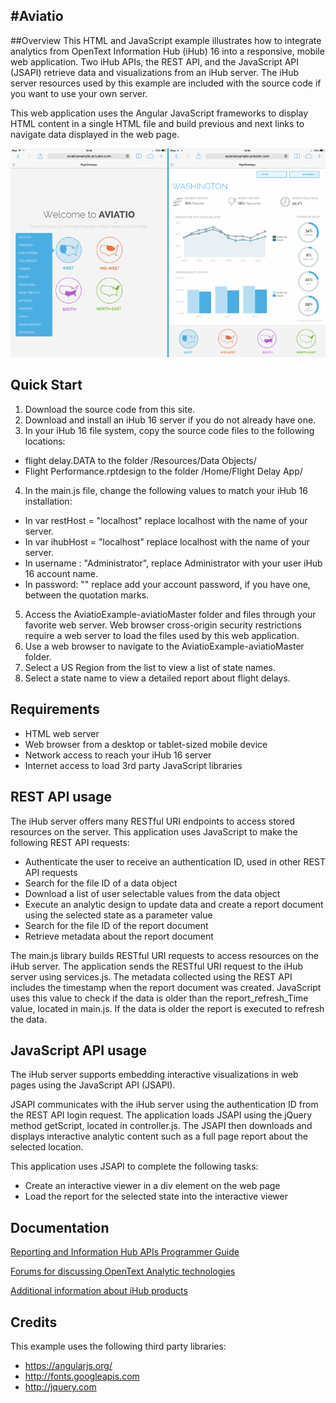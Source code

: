 #Aviatio
-------

##Overview
This HTML and JavaScript example illustrates how to integrate analytics from OpenText Information Hub (iHub) 16 into a responsive, mobile web application. Two iHub APIs, the REST API, and the JavaScript API (JSAPI) retrieve data and visualizations from an iHub server. The iHub server resources used by this example are included with the source code if you want to use your own server.

This web application uses the Angular JavaScript frameworks to display HTML content in a single HTML file and build previous and next links to navigate data displayed in the web page. 

![](/Screenshots/examples.png)

## Quick Start
1. Download the source code from this site.
2. Download and install an iHub 16 server if you do not already have one.
3. In your iHub 16 file system, copy the source code files to the following locations:
 * flight delay.DATA to the folder /Resources/Data Objects/
 * Flight Performance.rptdesign to the folder /Home/Flight Delay App/
4. In the main.js file, change the following values to match your iHub 16 installation:
 * In var restHost = "localhost" replace localhost with the name of your server.
 * In var ihubHost = "localhost" replace localhost with the name of your server.
 * In username : "Administrator", replace Administrator with your user iHub 16 account name.
 * In password: ""  replace add your account password, if you have one, between the quotation marks.
5. Access the AviatioExample-aviatioMaster folder and files through your favorite web server. Web browser cross-origin security restrictions require a web server to load the files used by this web application.
6. Use a web browser to navigate to the AviatioExample-aviatioMaster folder.
7. Select a US Region from the list to view a list of state names.
8. Select a state name to view a detailed report about flight delays.

## Requirements
* HTML web server
* Web browser from a desktop or tablet-sized mobile device
* Network access to reach your iHub 16 server 
* Internet access to load 3rd party JavaScript libraries

## REST API usage
The iHub server offers many RESTful URI endpoints to access stored resources on the server. This application uses JavaScript to make the following REST API requests:
* Authenticate the user to receive an authentication ID, used in other REST API requests
* Search for the file ID of a data object
* Download a list of user selectable values from the data object
* Execute an analytic design to update data and create a report document using the selected state as a parameter value 
* Search for the file ID of the report document 
* Retrieve metadata about the report document

The main.js library builds RESTful URI requests to access resources on the iHub server. The application sends the RESTful URI request to the iHub server using services.js. The metadata collected using the REST API includes the timestamp when the report document was created. JavaScript uses this value to check if the data is older than the report_refresh_Time value, located in main.js. If the data is older the report is executed to refresh the data.

## JavaScript API usage
The iHub server supports embedding interactive visualizations in web pages using the JavaScript API (JSAPI).

JSAPI communicates with the iHub server using the authentication ID from the REST API login request. The application loads JSAPI using the jQuery method getScript, located in controller.js. The JSAPI then downloads and displays interactive analytic content such as a full page report about the selected location. 

This application uses JSAPI to complete the following tasks:
* Create an interactive viewer in a div element on the web page
* Load the report for the selected state into the interactive viewer

## Documentation
[Reporting and Information Hub APIs Programmer Guide](https://knowledge.opentext.com/knowledge/cs.dll/62044948/Reporting_and_OpenText_Information_Hub_APIs_Programmer_Guide.pdf?func=doc.Fetch&nodeid=62044948&vernum=2) 

[Forums for discussing OpenText Analytic technologies](http://developer.actuate.com/community/forum/) 

[Additional information about iHub products](http://www.opentext.com/what-we-do/create-a-better-way-to-work/opentext-analytics-suite-16) 

## Credits
This example uses the following third party libraries:
* https://angularjs.org/
* http://fonts.googleapis.com
* http://jquery.com